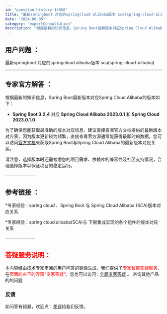 ```yaml
---
id: "question-history-14958"
title: "最新springboot 对应的springcloud alibaba版本 sca(spring-cloud-alibaba)"
date: "2024-06-05"
category: "expertConsultation"
description: "根据最新的知识信息，Spring Boot最新版本对应Spring Cloud Alibaba的版本如下：- **Spring Boot 3.2.4** 对应 **Spring Cloud Alibaba 2023.0.1** 和 **Spring Cloud 2023.0.1.0**  为了确保您"
---
```


## 用户问题 ： 
 最新springboot 对应的springcloud alibaba版本 sca(spring-cloud-alibaba) 

---------------
## 专家官方解答 ：

根据最新的知识信息，Spring Boot最新版本对应Spring Cloud Alibaba的版本如下：

- **Spring Boot 3.2.4** 对应 **Spring Cloud Alibaba 2023.0.1** 和 **Spring Cloud 2023.0.1.0**
  
为了确保您能获取最准确的版本对应信息，建议直接查阅官方文档提供的最新版本对应表，因为版本更新较为频繁，直接查看官方源通常能获得最即时的数据。您可以访问[官方文档](https://sca.aliyun.com/docs/2023/overview/version-explain/)来获取Spring Boot与Spring Cloud Alibaba的最新版本对应关系。

请注意，选择版本时还需考虑您的项目需求、依赖库的兼容性及社区支持情况，合理选择版本以保证项目的稳定运行。


<font color="#949494">---------------</font> 


## 参考链接 ：

*专家经验：spring cloud 、Spring Boot 与 Spring Cloud Alibaba (SCA)版本对应关系 
 
 *专家经验：spring cloud alibaba(SCA)与 下层集成实现的各个组件的版本对应关系 


 <font color="#949494">---------------</font> 
 


## <font color="#FF0000">答疑服务说明：</font> 

本内容经由技术专家审阅的用户问答的镜像生成，我们提供了<font color="#FF0000">专家智能答疑服务</font>，在<font color="#FF0000">页面的右下的浮窗”专家答疑“</font>。您也可以访问 : [全局专家答疑](https://opensource.alibaba.com/chatBot) 。 咨询其他产品的的问题

### 反馈
如问答有错漏，欢迎点：[差评](https://ai.nacos.io/user/feedbackByEnhancerGradePOJOID?enhancerGradePOJOId=14966)给我们反馈。
